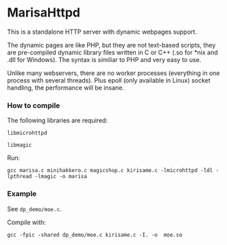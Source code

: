 # MarisaHttpd

This is a standalone HTTP server with dynamic webpages support.


The dynamic pages are like PHP, but they are not text-based scripts, they are pre-compiled dynamic library files written in C or C++ (.so for *nix and .dll for Windows). The syntax is similiar to PHP and very easy to use.

Unlike many webservers, there are no worker processes (everything in one process with several threads). Plus epoll (only available in Linux) socket handling, the performance will be insane.

<h3>How to compile</h3>
The following libraries are required:

`libmicrohttpd`

`libmagic`

Run:


`gcc marisa.c minihakkero.c magicshop.c kirisame.c -lmicrohttpd -ldl -lpthread -lmagic -o marisa`

<h3>Example</h3>

See `dp_demo/moe.c`.

Compile with:

`gcc -fpic -shared dp_demo/moe.c kirisame.c -I. -o  moe.so`



